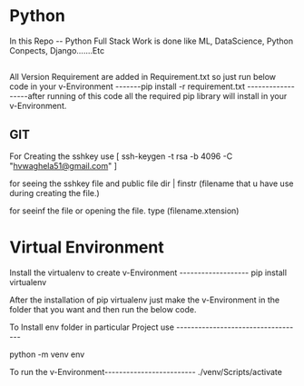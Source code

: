 # Python
In this Repo -- Python Full Stack Work is done like ML, DataScience, Python Conpects, Django.......Etc


##
All Version Requirement are added in Requirement.txt so just run below code in your  v-Environment 
-------pip install -r requirement.txt
------------------after running of this code all the required pip library will install in your v-Environment. 


## GIT

For Creating the sshkey use 
[ ssh-keygen -t rsa -b 4096 -C "hvwaghela51@gmail.com" ]


for seeing the sshkey file and public file
dir | finstr (filename that u have use during creating the file.)

for seeinf the file or opening the file.
type (filename.xtension)


# Virtual Environment
Install the virtualenv to create v-Environment -------------------
pip install virtualenv

After the installation of pip virtualenv just make the v-Environment in the folder that you want 
and then run the below code.

To Install env folder in particular Project use -----------------------------------

python -m venv env

To run the v-Environment-------------------------
./venv/Scripts/activate